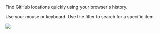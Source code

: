 Find GitHub locations quickly using your browser's history.

Use your mouse or keyboard. Use the filter to search for a specific item.

![](https://i.imgur.com/hPl8x8u.jpg)